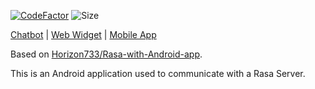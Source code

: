 [![CodeFactor](https://www.codefactor.io/repository/github/chrisrahme/fyp-mobapp/badge)](https://www.codefactor.io/repository/github/chrisrahme/fyp-mobapp)
![Size](https://img.shields.io/github/languages/code-size/chrisrahme/fyp-mobapp)

[Chatbot](https://github.com/ChrisRahme/fyp-chatbot) | [Web Widget](https://github.com/ChrisRahme/fyp-webapp) | [Mobile App](https://github.com/ChrisRahme/fyp-mobapp)

Based on [Horizon733/Rasa-with-Android-app](https://github.com/Horizon733/Rasa-with-Android-app/tree/part4).

This is an Android application used to communicate with a Rasa Server.
